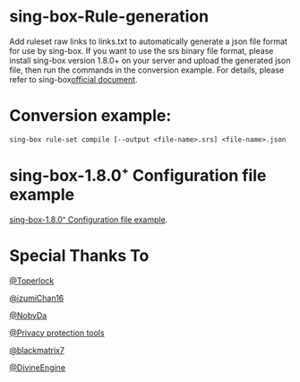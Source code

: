 # sing-box-Rule-generation

Add ruleset raw links to links.txt to automatically generate a json file format for use by sing-box. If you want to use the srs binary file format, please install sing-box version 1.8.0+ on your server and upload the generated json file, then run the commands in the conversion example. For details, please refer to sing-box[official document](https://sing-box.sagernet.org/zh/configuration/rule-set/source-format/).
# Conversion example:
````txt
sing-box rule-set compile [--output <file-name>.srs] <file-name>.json
````
# sing-box-1.8.0⁺ Configuration file example
[sing-box-1.8.0⁺ Configuration file example](https://github.com/tangnahuaite/sing-bpx_routing-rules/blob/main/example.json).
# Special Thanks To
[@Toperlock](https://github.com/Toperlock)

[@izumiChan16](https://github.com/izumiChan16)

[@NobyDa](https://github.com/NobyDa)

[@Privacy protection tools](https://github.com/privacy-protection-tools/anti-AD)

[@blackmatrix7](https://github.com/blackmatrix7)

[@DivineEngine](https://github.com/DivineEngine)
